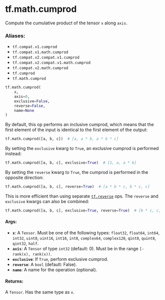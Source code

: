 <div itemscope itemtype="http://developers.google.com/ReferenceObject">
<meta itemprop="name" content="tf.math.cumprod" />
<meta itemprop="path" content="Stable" />
</div>

# tf.math.cumprod

Compute the cumulative product of the tensor `x` along `axis`.

### Aliases:

* `tf.compat.v1.cumprod`
* `tf.compat.v1.math.cumprod`
* `tf.compat.v2.compat.v1.cumprod`
* `tf.compat.v2.compat.v1.math.cumprod`
* `tf.compat.v2.math.cumprod`
* `tf.cumprod`
* `tf.math.cumprod`

``` python
tf.math.cumprod(
    x,
    axis=0,
    exclusive=False,
    reverse=False,
    name=None
)
```

<!-- Placeholder for "Used in" -->

By default, this op performs an inclusive cumprod, which means that the
first element of the input is identical to the first element of the output:

```python
tf.math.cumprod([a, b, c])  # [a, a * b, a * b * c]
```

By setting the `exclusive` kwarg to `True`, an exclusive cumprod is
performed
instead:

```python
tf.math.cumprod([a, b, c], exclusive=True)  # [1, a, a * b]
```

By setting the `reverse` kwarg to `True`, the cumprod is performed in the
opposite direction:

```python
tf.math.cumprod([a, b, c], reverse=True)  # [a * b * c, b * c, c]
```

This is more efficient than using separate <a href="../../tf/reverse.md"><code>tf.reverse</code></a> ops.
The `reverse` and `exclusive` kwargs can also be combined:

```python
tf.math.cumprod([a, b, c], exclusive=True, reverse=True)  # [b * c, c, 1]
```

#### Args:


* <b>`x`</b>: A `Tensor`. Must be one of the following types: `float32`, `float64`,
  `int64`, `int32`, `uint8`, `uint16`, `int16`, `int8`, `complex64`,
  `complex128`, `qint8`, `quint8`, `qint32`, `half`.
* <b>`axis`</b>: A `Tensor` of type `int32` (default: 0). Must be in the range
  `[-rank(x), rank(x))`.
* <b>`exclusive`</b>: If `True`, perform exclusive cumprod.
* <b>`reverse`</b>: A `bool` (default: False).
* <b>`name`</b>: A name for the operation (optional).


#### Returns:

A `Tensor`. Has the same type as `x`.
